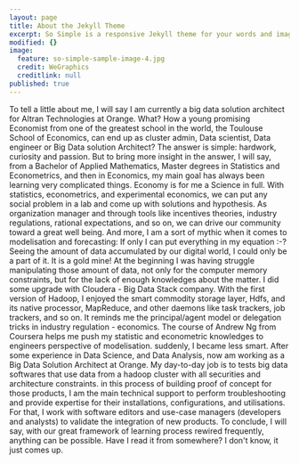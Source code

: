 ```yaml
---
layout: page
title: About the Jekyll Theme
excerpt: So Simple is a responsive Jekyll theme for your words and images.
modified: {}
image:
  feature: so-simple-sample-image-4.jpg
  credit: WeGraphics
  creditlink: null
published: true
---
```



To tell a little about me, I will say I am currently a big data solution architect for Altran Technologies at Orange. What? How a young promising Economist from one of the greatest school in the world, the Toulouse School of Economics, can end up as cluster admin, Data scientist, Data engineer or Big Data solution Architect?
The answer is simple: hardwork, curiosity and passion.
But to bring more insight in the answer, I will say, from a Bachelor of Applied Mathematics, Master degrees in Statistics and Econometrics, and then in Economics, my main goal has always been learning very complicated things. Economy is for me a Science in full. With statistics, econometrics, and experimental economics, we can put any social problem in a lab and come up with solutions and hypothesis. As organization manager and through tools like incentives theories, industry regulations, rational expectations, and so on, we can drive our community toward a great well being.
And more, I am a sort of mythic when it comes to modelisation and forecasting: If only I can put everything in my equation :-? Seeing the amount of data accumulated by our digital world, I could only be a part of it. It is a gold mine!
At the beginning I was having struggle manipulating those amount of data, not only for the computer memory constraints, but for the lack of enough knowledges about the matter. I did some upgrade with Cloudera - Big Data Stack company. With the first version of Hadoop, I enjoyed the smart commodity storage layer, Hdfs, and its native processor, MapReduce, and other daemons like task trackers, job trackers, and so on. It reminds me the principal/agent model or delegation tricks in industry regulation - economics. The course of Andrew Ng from Coursera helps me push my statistic and econometric knowledges to engineers perspective of modelisation. suddenly, I became less smart.
After some experience in Data Science, and Data Analysis, now am working as a Big Data Solution Architect at Orange. My day-to-day job is to tests big data softwares that use data from a hadoop cluster with all securities and architecture constraints. in this process of building proof of concept for those products, I am the main technical support to perform troubleshooting and provide expertise for their installations, configurations, and utilisations. For that, I work with software editors and use-case managers (developers and analysts) to validate the integration of new products.
To conclude, I will say, with our great framework of learning process rewired frequently, anything can be possible. Have I read it from somewhere? I don't know, it just comes up.
